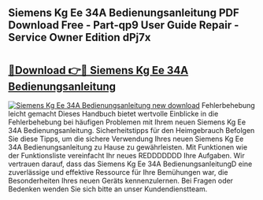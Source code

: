 ## Siemens Kg Ee 34A Bedienungsanleitung PDF Download Free - Part-qp9 User Guide Repair - Service Owner Edition dPj7x

# <h2><a href="http://df4p0kb.blite.top/?on=Siemens+Kg+Ee+34A+Bedienungsanleitung">🔗Download 👉🔴 Siemens Kg Ee 34A Bedienungsanleitung</a></h2>

[![Siemens Kg Ee 34A Bedienungsanleitung new download](https://i.imgur.com/lujVjoI.png)](http://df4p0kb.blite.top/?on=Siemens+Kg+Ee+34A+Bedienungsanleitung)
Fehlerbehebung leicht gemacht Dieses Handbuch bietet wertvolle Einblicke in die Fehlerbehebung bei häufigen Problemen mit Ihrem neuen Siemens Kg Ee 34A Bedienungsanleitung. Sicherheitstipps für den Heimgebrauch Befolgen Sie diese Tipps, um die sichere Verwendung Ihres neuen Siemens Kg Ee 34A Bedienungsanleitung zu Hause zu gewährleisten. Mit Funktionen wie der Funktionsliste vereinfacht Ihr neues REDDDDDDD Ihre Aufgaben. Wir vertrauen darauf, dass das Siemens Kg Ee 34A BedienungsanleitungD eine zuverlässige und effektive Ressource für Ihre Bemühungen war, die Besonderheiten Ihres neuen Geräts kennenzulernen. Bei Fragen oder Bedenken wenden Sie sich bitte an unser Kundendienstteam.
